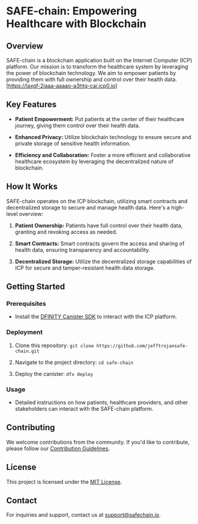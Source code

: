 # SAFE-chain: Empowering Healthcare with Blockchain

## Overview

SAFE-chain is a blockchain application built on the Internet Computer (ICP) platform. Our mission is to transform the healthcare system by leveraging the power of blockchain technology. We aim to empower patients by providing them with full ownership and control over their health data.
[https://laxgf-2iaaa-aaaao-a3htq-cai.icp0.io]

## Key Features

- **Patient Empowerment:** Put patients at the center of their healthcare journey, giving them control over their health data.
  
- **Enhanced Privacy:** Utilize blockchain technology to ensure secure and private storage of sensitive health information.

- **Efficiency and Collaboration:** Foster a more efficient and collaborative healthcare ecosystem by leveraging the decentralized nature of blockchain.

## How It Works

SAFE-chain operates on the ICP blockchain, utilizing smart contracts and decentralized storage to secure and manage health data. Here's a high-level overview:

1. **Patient Ownership:** Patients have full control over their health data, granting and revoking access as needed.

2. **Smart Contracts:** Smart contracts govern the access and sharing of health data, ensuring transparency and accountability.

3. **Decentralized Storage:** Utilize the decentralized storage capabilities of ICP for secure and tamper-resistant health data storage.

## Getting Started

### Prerequisites

- Install the [DFINITY Canister SDK](https://sdk.dfinity.org/docs/download.html) to interact with the ICP platform.

### Deployment

1. Clone this repository: `git clone https://github.com/jefftrojansafe-chain.git`

2. Navigate to the project directory: `cd safe-chain`

3. Deploy the canister: `dfx deploy`

### Usage

- Detailed instructions on how patients, healthcare providers, and other stakeholders can interact with the SAFE-chain platform.

## Contributing

We welcome contributions from the community. If you'd like to contribute, please follow our [Contribution Guidelines](CONTRIBUTING.md).

## License

This project is licensed under the [MIT License](LICENSE).

## Contact

For inquiries and support, contact us at support@safechain.io.
